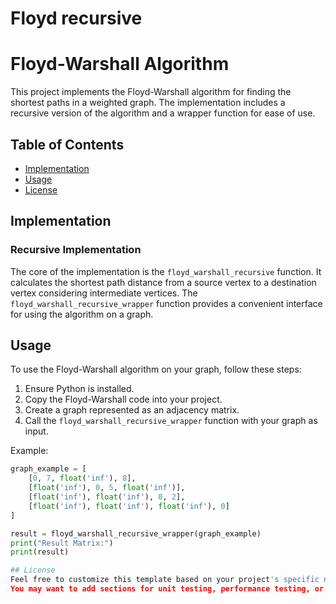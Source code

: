 # Floyd recursive
# Floyd-Warshall Algorithm

This project implements the Floyd-Warshall algorithm for finding the shortest paths in a weighted graph. 
The implementation includes a recursive version of the algorithm and a wrapper function for ease of use.

## Table of Contents

- [Implementation](#implementation)
- [Usage](#usage)
- [License](#license)

## Implementation

### Recursive Implementation

The core of the implementation is the `floyd_warshall_recursive` function. 
It calculates the shortest path distance from a source vertex to a destination vertex considering intermediate vertices.
The `floyd_warshall_recursive_wrapper` function provides a convenient interface for using the algorithm on a graph.

## Usage

To use the Floyd-Warshall algorithm on your graph, follow these steps:

1. Ensure Python is installed.
2. Copy the Floyd-Warshall code into your project.
3. Create a graph represented as an adjacency matrix.
4. Call the `floyd_warshall_recursive_wrapper` function with your graph as input.

Example:

```python
graph_example = [
    [0, 7, float('inf'), 8],
    [float('inf'), 0, 5, float('inf')],
    [float('inf'), float('inf'), 0, 2],
    [float('inf'), float('inf'), float('inf'), 0]
]

result = floyd_warshall_recursive_wrapper(graph_example)
print("Result Matrix:")
print(result)

## License 
Feel free to customize this template based on your project's specific needs. 
You may want to add sections for unit testing, performance testing, or any additional information that is relevant to your project.
